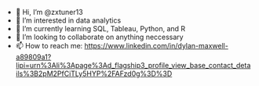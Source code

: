 - 👋 Hi, I’m @zxtuner13
- 👀 I’m interested in data analytics
- 🌱 I’m currently learning SQL, Tableau, Python, and R
- 💞️ I’m looking to collaborate on anything neccessary
- 📫 How to reach me: https://www.linkedin.com/in/dylan-maxwell-a89809a1?lipi=urn%3Ali%3Apage%3Ad_flagship3_profile_view_base_contact_details%3B2pM2PfCiTLy5HYP%2FAFzd0g%3D%3D
